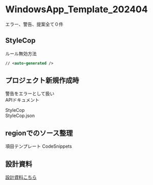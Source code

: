 # WindowsApp_Template_202404

エラー、警告、提案全て０件

## StyleCop

ルール無効方法

```xml
// <auto-generated />
```

## プロジェクト新規作成時

警告をエラーとして扱い  
APIドキュメント

StyleCop  
StyleCop.json

## regionでのソース整理

項目テンプレート
CodeSnippets  

## 設計資料

[設計資料こちら](Documents/Design/DesignDocument.md)
